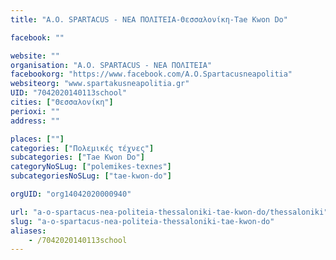 ```yaml
---
title: "Α.Ο. SPARTACUS - ΝEA ΠΟΛΙΤΕΙΑ-Θεσσαλονίκη-Tae Kwon Do"

facebook: ""

website: ""
organisation: "Α.Ο. SPARTACUS - ΝEA ΠΟΛΙΤΕΙΑ"
facebookorg: "https://www.facebook.com/A.O.Spartacusneapolitia"
websiteorg: "www.spartakusneapolitia.gr"
UID: "7042020140113school"
cities: ["Θεσσαλονίκη"]
perioxi: ""
address: ""

places: [""]
categories: ["Πολεμικές τέχνες"]
subcategories: ["Tae Kwon Do"]
categoryNoSLug: ["polemikes-texnes"]
subcategoriesNoSLug: ["tae-kwon-do"]

orgUID: "org14042020000940"

url: "a-o-spartacus-nea-politeia-thessaloniki-tae-kwon-do/thessaloniki"
slug: "a-o-spartacus-nea-politeia-thessaloniki-tae-kwon-do"
aliases:
    - /7042020140113school
---
```





